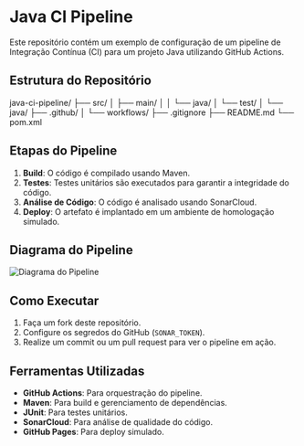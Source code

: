 # Java CI Pipeline

Este repositório contém um exemplo de configuração de um pipeline de Integração Contínua (CI) para um projeto Java utilizando GitHub Actions.

## Estrutura do Repositório

java-ci-pipeline/ ├── src/ │ ├── main/ │ │ └── java/ │ └── test/ │ └── java/ ├── .github/ │ └── workflows/ ├── .gitignore ├── README.md └── pom.xml

## Etapas do Pipeline

1. **Build**: O código é compilado usando Maven.
2. **Testes**: Testes unitários são executados para garantir a integridade do código.
3. **Análise de Código**: O código é analisado usando SonarCloud.
4. **Deploy**: O artefato é implantado em um ambiente de homologação simulado.

## Diagrama do Pipeline

![Diagrama do Pipeline](path/to/diagram.png)

## Como Executar

1. Faça um fork deste repositório.
2. Configure os segredos do GitHub (`SONAR_TOKEN`).
3. Realize um commit ou um pull request para ver o pipeline em ação.

## Ferramentas Utilizadas

- **GitHub Actions**: Para orquestração do pipeline.
- **Maven**: Para build e gerenciamento de dependências.
- **JUnit**: Para testes unitários.
- **SonarCloud**: Para análise de qualidade do código.
- **GitHub Pages**: Para deploy simulado.
